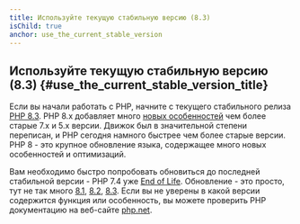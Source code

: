 ```yaml
---
title: Используйте текущую стабильную версию (8.3)
isChild: true
anchor: use_the_current_stable_version
---
```


## Используйте текущую стабильную версию (8.3) {#use_the_current_stable_version_title}

Если вы начали работать с PHP, начните с текущего стабильного релиза [PHP 8.3][php-release]. PHP 8.x добавляет много
[новых особенностей]({{site.baseurl}}#language_highlights) чем более старые 7.x и 5.x версии. Движок был в значительной степени переписан,
и PHP сегодня намного быстрее чем более старые версии. PHP 8 - это крупное обновление языка, содержащее много новых
особенностей и оптимизаций.

Вам необходимо быстро попробовать обновиться до последней стабильной версии - PHP 7.4 уже
[End of Life][php-supported]. Обновление - это просто, тут не так много
 [8.1][php-bc-81], [8.2][php-bc-82], [8.3][php-bc-83]. Если вы не уверены в какой версии содержится функция или особенность,
 вы можете проверить PHP документацию на веб-сайте [php.net][php-docs].

[php-release]: https://www.php.net/downloads.php
[php-supported]: https://www.php.net/supported-versions.php
[php-docs]: https://www.php.net/manual/
[php-bc-81]: https://www.php.net/manual/migration81.incompatible.php
[php-bc-82]: https://www.php.net/manual/migration82.incompatible.php
[php-bc-83]: https://www.php.net/manual/migration83.incompatible.php
